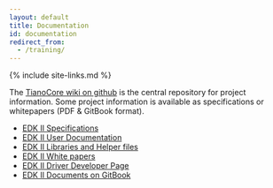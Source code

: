 ```yaml
---
layout: default
title: Documentation
id: documentation
redirect_from:
  - /training/
---
```

{% include site-links.md %}

The [TianoCore wiki on github]({{wiki}}) is the central repository for project information. Some project information is available as specifications or whitepapers (PDF & GitBook format).
* [EDK II Specifications]({{wiki}}/EDK-II-Specifications)
* [EDK II User Documentation]({{wiki}}/EDK-II-User-Documentation)
* [EDK II Libraries and Helper files]({{wiki}}/EDK-II-Libraries-and-Helper-files)
* [EDK II White papers]({{wiki}}/EDK-II-white-papers)
* [EDK II Driver Developer Page]({{wiki}}/Driver-Developer)
* [EDK II Documents on GitBook](https://www.gitbook.com/@edk2-docs)
